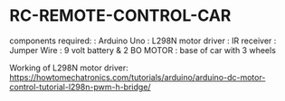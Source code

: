 # RC-REMOTE-CONTROL-CAR
components required:
 : Arduino Uno
 : L298N motor driver
 : IR receiver 
 : Jumper Wire
 : 9 volt battery & 2 BO MOTOR 
 : base of car with 3 wheels 
 
 Working of L298N motor driver:
 https://howtomechatronics.com/tutorials/arduino/arduino-dc-motor-control-tutorial-l298n-pwm-h-bridge/
 
 
